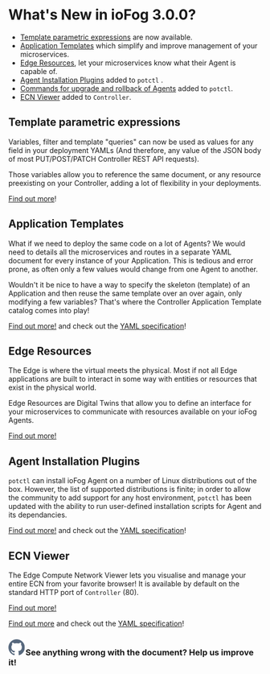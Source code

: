 # What's New in ioFog 3.0.0?

- [Template parametric expressions](../reference-potctl/reference-template-engine) are now available.
- [Application Templates](../applications/application-templates) which simplify and improve management of your microservices.
- [Edge Resources](../agent-management/edge-resources), let your microservices know what their Agent is capable of.
- [Agent Installation Plugins](../platform-deployment/setup-your-agents) added to `potctl` .
- [Commands for upgrade and rollback of Agents](../agent-management/upgrade-rollback) added to `potctl`.
- [ECN Viewer](../reference-controller/ecn-viewer) added to `Controller`.

## Template parametric expressions

Variables, filter and template "queries" can now be used as values for any field in your deployment YAMLs (And therefore, any value of the JSON body of most PUT/POST/PATCH Controller REST API requests).

Those variables allow you to reference the same document, or any resource preexisting on your Controller, adding a lot of flexibility in your deployments.

[Find out more](../reference-potctl/reference-template-engine)!

## Application Templates

What if we need to deploy the same code on a lot of Agents? We would need to details all the microservices and routes in a separate YAML document for every instance of your Application. This is tedious and error prone, as often only a few values would change from one Agent to another.

Wouldn't it be nice to have a way to specify the skeleton (template) of an Application and then reuse the same template over an over again, only modifying a few variables? That's where the Controller Application Template catalog comes into play!

[Find out more!](../applications/application-templates) and check out the [YAML specification](../reference-potctl/reference-application-template)!

## Edge Resources

The Edge is where the virtual meets the physical. Most if not all Edge applications are built to interact in some way with entities or resources that exist in the physical world.

Edge Resources are Digital Twins that allow you to define an interface for your microservices to communicate with resources available on your ioFog Agents.

[Find out more!](../agent-management/edge-resources)

## Agent Installation Plugins

`potctl` can install ioFog Agent on a number of Linux distributions out of the box. However, the list of supported distributions is finite; in order to allow the community to add support for any host environment, `potctl` has been updated with the ability to run user-defined installation scripts for Agent and its dependancies.

[Find out more!](../platform-deployment/setup-your-agents) and check out the [YAML specification](../reference-potctl/reference-agent)!

## ECN Viewer

The Edge Compute Network Viewer lets you visualise and manage your entire ECN from your favorite browser!
It is available by default on the standard HTTP port of `Controller` (80).

[Find out more!](../reference-controller/ecn-viewer)

[Find out more](../platform-deployment/setup-your-agents) and check out the [YAML specification](../reference-potctl/reference-agent)!

<aside class="notifications contribute">
  <h3><img src="/static/images/icos/ico-github.svg" alt=""/>See anything wrong with the document? Help us improve it!</h3>
  <a href="https://github.com/eclipse-iofog/iofog.org/edit/develop/content/docs/3.0/getting-started/whats-new.md"
    target="_blank">
    
  </a>
</aside>
